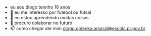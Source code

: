 -    eu sou diogo tennho 16 anos
- 👀 eu me interesso por futebol ou futsal
- 🌱 eu estou aprendendo muitas coisas
- 💞️ procuro colaborar no futuro
- 📫 como chegar ate mim diogo.golenka.amaral@escola.pr.gov.br

<!---
diogohenrique123/diogohenrique123 is a ✨ special ✨ repository because its `README.md` (this file) appears on your GitHub profile.
You can click the Preview link to take a look at your changes.
--->
